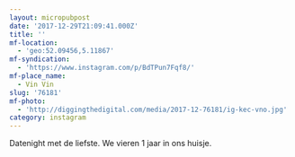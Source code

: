 ```yaml
---
layout: micropubpost
date: '2017-12-29T21:09:41.000Z'
title: ''
mf-location:
  - 'geo:52.09456,5.11867'
mf-syndication:
  - 'https://www.instagram.com/p/BdTPun7Fqf8/'
mf-place_name:
  - Vin Vin
slug: '76181'
mf-photo:
  - 'http://diggingthedigital.com/media/2017-12-76181/ig-kec-vno.jpg'
category: instagram
---
```

Datenight met de liefste. We vieren 1 jaar in ons huisje.
